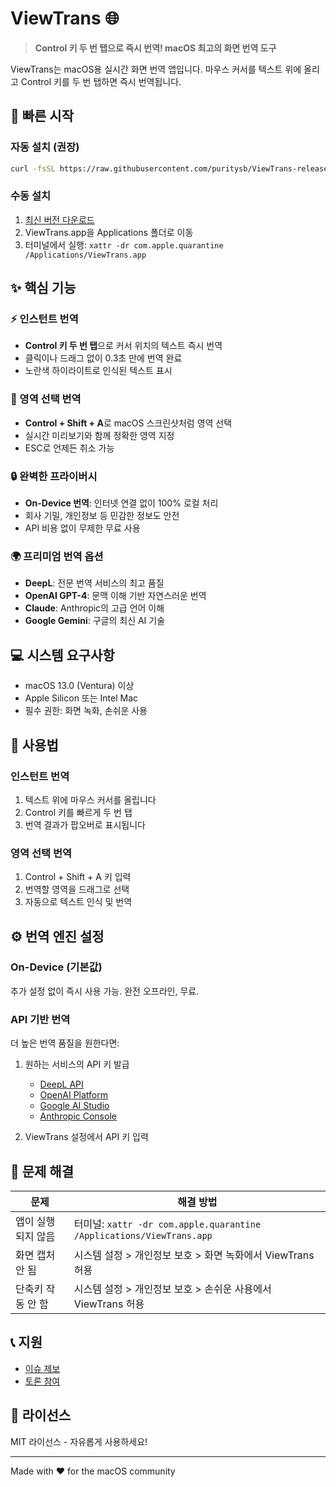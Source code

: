 # ViewTrans 🌐

> **Control 키 두 번 탭으로 즉시 번역! macOS 최고의 화면 번역 도구**

ViewTrans는 macOS용 실시간 화면 번역 앱입니다. 마우스 커서를 텍스트 위에 올리고 Control 키를 두 번 탭하면 즉시 번역됩니다.

## 🚀 빠른 시작

### 자동 설치 (권장)
```bash
curl -fsSL https://raw.githubusercontent.com/puritysb/ViewTrans-releases/main/install.sh | bash
```

### 수동 설치
1. [최신 버전 다운로드](https://github.com/puritysb/ViewTrans-releases/releases/latest)
2. ViewTrans.app을 Applications 폴더로 이동
3. 터미널에서 실행: `xattr -dr com.apple.quarantine /Applications/ViewTrans.app`

## ✨ 핵심 기능

### ⚡ 인스턴트 번역
- **Control 키 두 번 탭**으로 커서 위치의 텍스트 즉시 번역
- 클릭이나 드래그 없이 0.3초 만에 번역 완료
- 노란색 하이라이트로 인식된 텍스트 표시

### 🎯 영역 선택 번역
- **Control + Shift + A**로 macOS 스크린샷처럼 영역 선택
- 실시간 미리보기와 함께 정확한 영역 지정
- ESC로 언제든 취소 가능

### 🔒 완벽한 프라이버시
- **On-Device 번역**: 인터넷 연결 없이 100% 로컬 처리
- 회사 기밀, 개인정보 등 민감한 정보도 안전
- API 비용 없이 무제한 무료 사용

### 🌍 프리미엄 번역 옵션
- **DeepL**: 전문 번역 서비스의 최고 품질
- **OpenAI GPT-4**: 문맥 이해 기반 자연스러운 번역
- **Claude**: Anthropic의 고급 언어 이해
- **Google Gemini**: 구글의 최신 AI 기술

## 💻 시스템 요구사항

- macOS 13.0 (Ventura) 이상
- Apple Silicon 또는 Intel Mac
- 필수 권한: 화면 녹화, 손쉬운 사용

## 🎯 사용법

### 인스턴트 번역
1. 텍스트 위에 마우스 커서를 올립니다
2. Control 키를 빠르게 두 번 탭
3. 번역 결과가 팝오버로 표시됩니다

### 영역 선택 번역
1. Control + Shift + A 키 입력
2. 번역할 영역을 드래그로 선택
3. 자동으로 텍스트 인식 및 번역

## ⚙️ 번역 엔진 설정

### On-Device (기본값)
추가 설정 없이 즉시 사용 가능. 완전 오프라인, 무료.

### API 기반 번역
더 높은 번역 품질을 원한다면:

1. 원하는 서비스의 API 키 발급
   - [DeepL API](https://www.deepl.com/pro-api)
   - [OpenAI Platform](https://platform.openai.com/)
   - [Google AI Studio](https://makersuite.google.com/)
   - [Anthropic Console](https://console.anthropic.com/)

2. ViewTrans 설정에서 API 키 입력

## 🔧 문제 해결

| 문제 | 해결 방법 |
|------|----------|
| 앱이 실행되지 않음 | 터미널: `xattr -dr com.apple.quarantine /Applications/ViewTrans.app` |
| 화면 캡처 안 됨 | 시스템 설정 > 개인정보 보호 > 화면 녹화에서 ViewTrans 허용 |
| 단축키 작동 안 함 | 시스템 설정 > 개인정보 보호 > 손쉬운 사용에서 ViewTrans 허용 |

## 📞 지원

- [이슈 제보](https://github.com/puritysb/ViewTrans-releases/issues)
- [토론 참여](https://github.com/puritysb/ViewTrans-releases/discussions)

## 📄 라이선스

MIT 라이선스 - 자유롭게 사용하세요!

---

Made with ❤️ for the macOS community